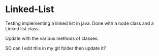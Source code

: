 # Linked-List
Testing implementing a linked list in java. Done with a node class and a Linked list class.

Update with the various methods of classes.


SO can I edit this in my git folder then update it?
